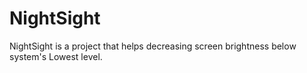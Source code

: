  

# NightSight
NightSight is a project that helps decreasing screen brightness below system's Lowest level.

